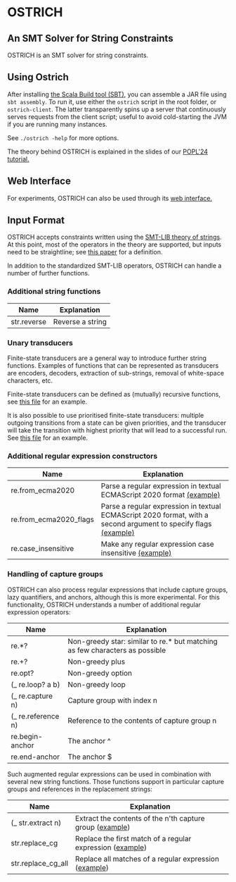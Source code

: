 # OSTRICH
## An SMT Solver for String Constraints

OSTRICH is an SMT solver for string constraints.

## Using Ostrich

After installing [the Scala Build tool (SBT)](https://www.scala-sbt.org/), you can assemble a JAR file using `sbt assembly`. To run it, use either the `ostrich` script in the root folder, or `ostrich-client`. The latter transparently spins up a server that continuously serves requests from the client script; useful to avoid cold-starting the JVM if you are running many instances.

See `./ostrich -help` for more options.

The theory behind OSTRICH is explained in the slides of our [POPL'24 tutorial.](https://eldarica.org/ostrich-popl24/)

## Web Interface

For experiments, OSTRICH can also be used through its [web interface.](https://eldarica.org/ostrich/)

## Input Format

OSTRICH accepts constraints written using the [SMT-LIB theory of strings](http://smtlib.cs.uiowa.edu/theories-UnicodeStrings.shtml). At this point, most of the operators in the theory are supported, but inputs need to be straightline; see [this paper](https://dblp.uni-trier.de/rec/journals/pacmpl/ChenHLRW19.html?view=bibtex) for a definition.

In addition to the standardized SMT-LIB operators, OSTRICH can handle a number of further functions.

### Additional string functions

| Name        | Explanation      |
|-------------|------------------|
| str.reverse | Reverse a string |

### Unary transducers

Finite-state transducers are a general way to introduce further string functions. Examples of functions that can be represented as transducers are encoders, decoders, extraction of sub-strings, removal of white-space characters, etc.

Finite-state transducers can be defined as (mutually) recursive functions, see [this file](../master/tests/transducer1.smt2) for an example.

It is also possible to use prioritised finite-state transducers: multiple outgoing transitions from a state can be given priorities, and the transducer will take the transition with highest priority that will lead to a successful run. See [this file](../master/tests/priorityTransducer.smt2) for an example.

### Additional regular expression constructors

| Name        | Explanation      |
|-------------|------------------|
| re.from_ecma2020 | Parse a regular expression in textual ECMAScript 2020 format [(example)](../master/tests/parse-ecma-cases.smt2) |
| re.from_ecma2020_flags | Parse a regular expression in textual ECMAScript 2020 format, with a second argument to specify flags [(example)](../master/tests/parse-ecma-cases.smt2) |
| re.case_insensitive | Make any regular expression case insensitive [(example)](../master/tests/case-insensitive.smt2) |

### Handling of capture groups

OSTRICH can also process regular expressions that include capture groups, lazy quantifiers, and anchors, although this is more experimental. For this functionality, OSTRICH understands a number of additional regular expression operators:

| Name                 | Explanation                                                                 |
|----------------------|-----------------------------------------------------------------------------|
| re.*?                | Non-greedy star: similar to re.* but matching as few characters as possible |
| re.+?                | Non-greedy plus                                                             |
| re.opt?              | Non-greedy option                                                           |
| (_ re.loop? a b)     | Non-greedy loop                                                             |
| (_ re.capture n)     | Capture group with index n                                                  |
| (_ re.reference n)   | Reference to the contents of capture group n                                |
| re.begin-anchor      | The anchor ^                                                                |
| re.end-anchor        | The anchor $                                                                |

Such augmented regular expressions can be used in combination with several new string functions. Those functions support in particular capture groups and references in the replacement strings:

| Name               | Explanation                                                                                          |
|--------------------|------------------------------------------------------------------------------------------------------|
| (_ str.extract n)  | Extract the contents of the n'th capture group ([example](../master/tests/extract-cg.smt2))          |
| str.replace_cg     | Replace the first match of a regular expression ([example](../master/tests/parse-ecma-replace.smt2)) |
| str.replace_cg_all | Replace all matches of a regular expression ([example](../master/tests/regex_cg_ref.smt2))           |

